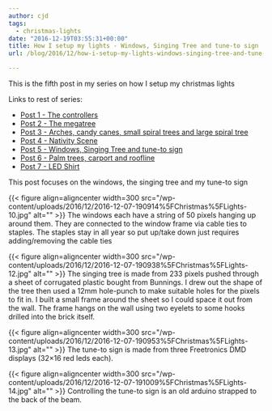 ```yaml
---
author: cjd
tags:
  - christmas-lights
date: "2016-12-19T03:55:31+00:00"
title: How I setup my lights - Windows, Singing Tree and tune-to sign
url: /blog/2016/12/how-i-setup-my-lights-windows-singing-tree-and-tune-to-sign/

---
```

This is the fifth post in my series on how I setup my christmas lights

Links to rest of series:

- [Post 1 - The controllers](/blog/2016/12/how-i-setup-my-lights-the-controllers/)
- [Post 2 - The megatree](/blog/2016/12/how-i-setup-my-lights-the-megatree/)
- [Post 3 - Arches, candy canes, small spiral trees and large spiral tree](/blog/2016/12/how-i-setup-my-lights-arches-candy-canes-small-spiral-trees-and-large-spiral-tree/)
- [Post 4 - Nativity Scene](/blog/2016/12/how-i-setup-my-lights-nativity-scene/)
- [Post 5 - Windows, Singing Tree and tune-to sign](/blog/2016/12/how-i-setup-my-lights-windows-singing-tree-and-tune-to-sign/)
- [Post 6 - Palm trees, carport and roofline](/blog/2016/12/how-i-setup-my-lights-palm-trees-carport-and-roofline/)
- [Post 7 - LED Shirt](/blog/2016/12/how-i-setup-my-lights-led-shirt/)

This post focuses on the windows, the singing tree and my tune-to sign

{{< figure align=aligncenter width=300 src="/wp-content/uploads/2016/12/2016-12-07-190914%5FChristmas%5FLights-10.jpg" alt="" >}}
The windows each have a string of 50 pixels hanging up around them. They are connected to the window frame via cable ties to staples. The staples stay in all year so put up/take down just requires adding/removing the cable ties


{{< figure align=aligncenter width=300 src="/wp-content/uploads/2016/12/2016-12-07-190938%5FChristmas%5FLights-12.jpg" alt="" >}}
The singing tree is made from 233 pixels pushed through a sheet of corrugated plastic bought from Bunnings. I drew out the shape of the tree then used a 12mm hole-punch to make suitable holes for the pixels to fit in. I built a small frame around the sheet so I could space it out from the wall. The frame hangs on the wall using two eyelets to some hooks drilled into the brick itself.


{{< figure align=aligncenter width=300 src="/wp-content/uploads/2016/12/2016-12-07-190953%5FChristmas%5FLights-13.jpg" alt="" >}}
The tune-to sign is made from three Freetronics DMD displays (32×16 red leds each).


{{< figure align=aligncenter width=300 src="/wp-content/uploads/2016/12/2016-12-07-191009%5FChristmas%5FLights-14.jpg" alt="" >}}
Controlling the tune-to sign is an old arduino strapped to the back of the beam.

